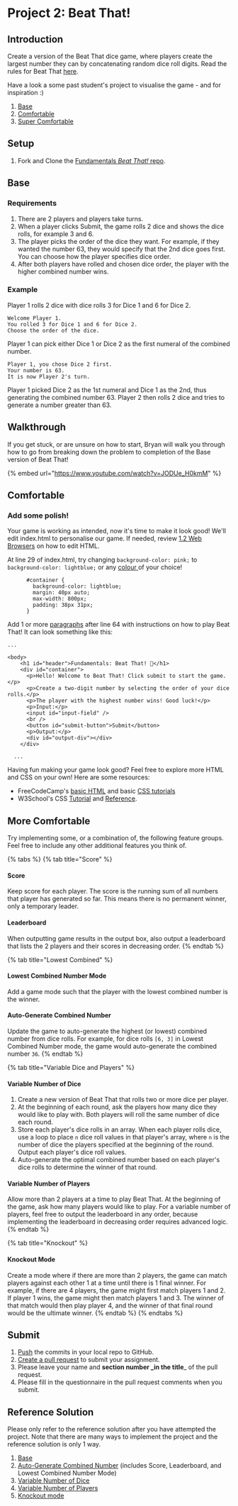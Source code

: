 # Project 2: Beat That!

## Introduction

Create a version of the Beat That dice game, where players create the largest number they can by concatenating random dice roll digits. Read the rules for Beat That [here](https://www.activityvillage.co.uk/beat-that).

Have a look a some past student's project to visualise the game - and for inspiration :)

1. [Base](https://eggcodes.github.io/basics-beat-that/)
2. [Comfortable](https://averygan.github.io/basics-beat-that/)
3. [Super Comfortable](https://lim-jiahao.github.io/basics-beat-that/)

## Setup

1. Fork and Clone the [Fundamentals _Beat That!_ repo](https://github.com/rocketacademy/basics-beat-that).

## Base

### Requirements

1. There are 2 players and players take turns.
2. When a player clicks Submit, the game rolls 2 dice and shows the dice rolls, for example 3 and 6.
3. The player picks the order of the dice they want. For example, if they wanted the number 63, they would specify that the 2nd dice goes first. You can choose how the player specifies dice order.
4. After both players have rolled and chosen dice order, the player with the higher combined number wins.

### Example

Player 1 rolls 2 dice with dice rolls 3 for Dice 1 and 6 for Dice 2.

```
Welcome Player 1.
You rolled 3 for Dice 1 and 6 for Dice 2.
Choose the order of the dice.
```

Player 1 can pick either Dice 1 or Dice 2 as the first numeral of the combined number.

```
Player 1, you chose Dice 2 first.
Your number is 63.
It is now Player 2's turn.
```

Player 1 picked Dice 2 as the 1st numeral and Dice 1 as the 2nd, thus generating the combined number 63. Player 2 then rolls 2 dice and tries to generate a number greater than 63.

## Walkthrough

If you get stuck, or are unsure on how to start, Bryan will walk you through how to go from breaking down the problem to completion of the Base version of Beat That!

{% embed url="https://www.youtube.com/watch?v=JODUe_H0kmM" %}

## Comfortable

### Add some polish!

Your game is working as intended, now it's time to make it look good! We'll edit index.html to personalise our game. If needed, review [1.2 Web Browsers](https://fundamentalslite.rocketacademy.co/1-introduction/1.2-web-browsers) on how to edit HTML.

At line 29 of index.html, try changing `background-color: pink;` to `background-color: lightblue;` or any [colour ](https://www.w3schools.com/colors/colors_names.asp)of your choice!

```
      #container {
        background-color: lightblue;
        margin: 40px auto;
        max-width: 800px;
        padding: 38px 31px;
      }
```

Add 1 or more [paragraphs](https://www.w3schools.com/html/html_paragraphs.asp) after line 64 with instructions on how to play Beat That! It can look something like this:

```
...

<body>
    <h1 id="header">Fundamentals: Beat That! 🚀</h1>
    <div id="container">
      <p>Hello! Welcome to Beat That! Click submit to start the game.</p>
      <p>Create a two-digit number by selecting the order of your dice rolls.</p>
      <p>The player with the highest number wins! Good luck!</p>
      <p>Input:</p>
      <input id="input-field" />
      <br />
      <button id="submit-button">Submit</button>
      <p>Output:</p>
      <div id="output-div"></div>
    </div>

  ...
```

Having fun making your game look good? Feel free to explore more HTML and CSS on your own! Here are some resources:

- FreeCodeCamp's [basic HTML](https://www.freecodecamp.org/learn/responsive-web-design/#basic-html-and-html5) and basic [CSS tutorials](https://www.freecodecamp.org/learn/responsive-web-design/#basic-css)
- W3School's CSS [Tutorial](https://www.w3schools.com/css/default.asp) and [Reference](https://www.w3schools.com/cssref/default.asp).

## More Comfortable

Try implementing some, or a combination of, the following feature groups. Feel free to include any other additional features you think of.

{% tabs %}
{% tab title="Score" %}

#### Score

Keep score for each player. The score is the running sum of all numbers that player has generated so far. This means there is no permanent winner, only a temporary leader.

#### Leaderboard

When outputting game results in the output box, also output a leaderboard that lists the 2 players and their scores in decreasing order.
{% endtab %}

{% tab title="Lowest Combined" %}

#### Lowest Combined Number Mode

Add a game mode such that the player with the lowest combined number is the winner.

#### Auto-Generate Combined Number

Update the game to auto-generate the highest (or lowest) combined number from dice rolls. For example, for dice rolls `[6, 3]` in Lowest Combined Number mode, the game would auto-generate the combined number `36`.
{% endtab %}

{% tab title="Variable Dice and Players" %}

#### Variable Number of Dice

1. Create a new version of Beat That that rolls two or more dice per player.
2. At the beginning of each round, ask the players how many dice they would like to play with. Both players will roll the same number of dice each round.
3. Store each player's dice rolls in an array. When each player rolls dice, use a loop to place `n` dice roll values in that player's array, where `n` is the number of dice the players specified at the beginning of the round. Output each player's dice roll values.
4. Auto-generate the optimal combined number based on each player's dice rolls to determine the winner of that round.

#### Variable Number of Players

Allow more than 2 players at a time to play Beat That. At the beginning of the game, ask how many players would like to play. For a variable number of players, feel free to output the leaderboard in any order, because implementing the leaderboard in decreasing order requires advanced logic.
{% endtab %}

{% tab title="Knockout" %}

#### Knockout Mode

Create a mode where if there are more than 2 players, the game can match players against each other 1 at a time until there is 1 final winner. For example, if there are 4 players, the game might first match players 1 and 2. If player 1 wins, the game might then match players 1 and 3. The winner of that match would then play player 4, and the winner of that final round would be the ultimate winner.
{% endtab %}
{% endtabs %}

## Submit

1. [Push](../8-github/8.2-github-fork-and-clone.md#git-push) the commits in your local repo to GitHub.
2. [Create a pull request](../8-github/8.2-github-fork-and-clone.md#github-pull-request) to submit your assignment.
3. Please leave your name and **section number \_in the title**\_ of the pull request.
4. Please fill in the questionnaire in the pull request comments when you submit.

## Reference Solution

Please only refer to the reference solution after you have attempted the project. Note that there are many ways to implement the project and the reference solution is only 1 way.

1. [Base](https://github.com/rocketacademy/basics-beat-that/blob/base/script.js)
2. [Auto-Generate Combined Number](https://github.com/rocketacademy/basics-beat-that/blob/moreComfortable-autoGenerateCombinedNum/script.js) (includes Score, Leaderboard, and Lowest Combined Number Mode)
3. [Variable Number of Dice](https://github.com/rocketacademy/basics-beat-that/blob/moreComfortable-variableNumDice/script.js)
4. [Variable Number of Players](https://github.com/rocketacademy/basics-beat-that/blob/moreComfortable-variableNumPlayers/script.js)
5. [Knockout mode](https://github.com/rocketacademy/basics-beat-that/blob/moreComfortable-knockout/script.js)

